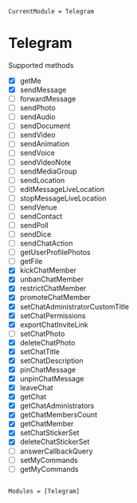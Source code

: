 ```@meta
CurrentModule = Telegram
```

# Telegram

Supported methods
- [X] getMe
- [X] sendMessage
- [ ] forwardMessage
- [ ] sendPhoto
- [ ] sendAudio
- [ ] sendDocument
- [ ] sendVideo
- [ ] sendAnimation
- [ ] sendVoice
- [ ] sendVideoNote
- [ ] sendMediaGroup
- [ ] sendLocation
- [ ] editMessageLiveLocation
- [ ] stopMessageLiveLocation
- [ ] sendVenue
- [ ] sendContact
- [ ] sendPoll
- [ ] sendDice
- [ ] sendChatAction
- [ ] getUserProfilePhotos
- [ ] getFile
- [X] kickChatMember
- [X] unbanChatMember
- [X] restrictChatMember
- [X] promoteChatMember
- [X] setChatAdministratorCustomTitle
- [X] setChatPermissions
- [X] exportChatInviteLink
- [ ] setChatPhoto
- [X] deleteChatPhoto
- [X] setChatTitle
- [X] setChatDescription
- [X] pinChatMessage
- [X] unpinChatMessage
- [X] leaveChat
- [X] getChat
- [X] getChatAdministrators
- [X] getChatMembersCount
- [X] getChatMember
- [X] setChatStickerSet
- [X] deleteChatStickerSet
- [ ] answerCallbackQuery
- [ ] setMyCommands
- [ ] getMyCommands

```@index
```

```@autodocs
Modules = [Telegram]
```
